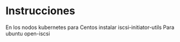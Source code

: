 # Instrucciones
En los nodos kubernetes para Centos instalar iscsi-initiator-utils
Para ubuntu open-iscsi

